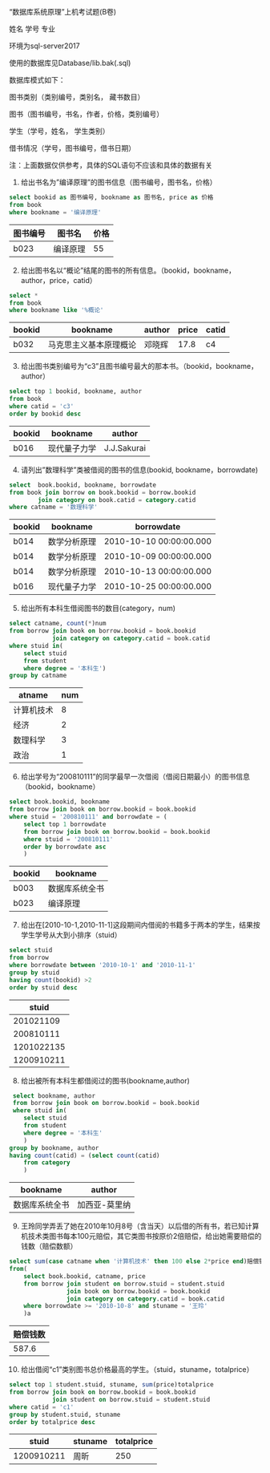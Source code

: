 “数据库系统原理”上机考试题(B卷)

姓名 学号 专业

环境为sql-server2017

使用的数据库见Database/lib.bak(.sql)

数据库模式如下：

图书类别（类别编号，类别名， 藏书数目）

图书（图书编号，书名，作者，价格，类别编号）

学生（学号，姓名， 学生类别）

借书情况（学号，图书编号，借书日期）

注：上面数据仅供参考，具体的SQL语句不应该和具体的数据有关

1.  给出书名为”编译原理”的图书信息（图书编号，图书名，价格）

```sql
select bookid as 图书编号, bookname as 图书名, price as 价格
from book 
where bookname = '编译原理'
```

|图书编号|    图书名 |价格|
|---|---|---|
|b023|        编译原理|    55|

2. 给出图书名以“概论”结尾的图书的所有信息。（bookid，bookname，author，price，catid）

```sql
select * 
from book 
where bookname like '%概论'
```

|bookid|  bookname|    author|  price|   catid|
|----|---|---|---|---|
|b032|        马克思主义基本原理概论| 邓晓辉| 17.8|    c4|

3.  给出图书类别编号为“c3”且图书编号最大的那本书。（bookid，bookname，author）

```sql
select top 1 bookid, bookname, author
from book
where catid = 'c3'
order by bookid desc
```

|bookid|  bookname|    author|
|---|---|---|
|b016        |现代量子力学  |J.J.Sakurai|

4.  请列出”数理科学”类被借阅的图书的信息(bookid, bookname，borrowdate)
```sql
select  book.bookid, bookname, borrowdate
from book join borrow on book.bookid = borrow.bookid
        join category on book.catid = category.catid
where catname = '数理科学'
```

|bookid|  bookname|    borrowdate|
|---|---|---|
|b014|        数学分析原理|  2010-10-10 00:00:00.000|
|b014|        数学分析原理|  2010-10-09 00:00:00.000|
|b014|        数学分析原理|  2010-10-13 00:00:00.000|
|b016|        现代量子力学|  2010-10-25 00:00:00.000|

5.  给出所有本科生借阅图书的数目(category，num)
```sql
select catname, count(*)num
from borrow join book on borrow.bookid = book.bookid
            join category on category.catid = book.catid
where stuid in(
    select stuid
    from student
    where degree = '本科生')
group by catname

```

|atname| num|
|--|--|
|计算机技术|   8|
|经济|  2|
|数理科学|    3|
|政治|  1|

6. 给出学号为“200810111”的同学最早一次借阅（借阅日期最小）的图书信息（bookid，bookname）

```sql
select book.bookid, bookname
from borrow join book on borrow.bookid = book.bookid
where stuid = '200810111' and borrowdate = (
    select top 1 borrowdate
    from borrow join book on borrow.bookid = book.bookid
    where stuid = '200810111'
    order by borrowdate asc
    )
```

|bookid|  bookname|
|----|----|
|b003|        数据库系统全书|
|b023|        编译原理|

7.  给出在[2010-10-1,2010-11-1]这段期间内借阅的书籍多于两本的学生，结果按学生学号从大到小排序（stuid）

```sql
select stuid
from borrow
where borrowdate between '2010-10-1' and '2010-11-1'
group by stuid
having count(bookid) >2
order by stuid desc
```

|stuid|
|--|
|201021109|
|200810111|
|1201022135|
|1200910211|

8.  给出被所有本科生都借阅过的图书(bookname,author)

```sql
 select bookname, author
 from borrow join book on borrow.bookid = book.bookid
 where stuid in(
	select stuid
	from student
	where degree = '本科生'
	)
group by bookname, author
having count(catid) = (select count(catid)
	from category
	)
```

| bookname       | author        |
| -------------- | ------------- |
| 数据库系统全书 | 加西亚-莫里纳 |

9.  王玲同学弄丢了她在2010年10月8号（含当天）以后借的所有书，若已知计算机技术类图书每本100元赔偿，其它类图书按原价2倍赔偿，给出她需要赔偿的钱数（赔偿数额）

```sql
select sum(case catname when '计算机技术' then 100 else 2*price end)赔偿钱数
from(
    select book.bookid, catname, price
    from borrow join student on borrow.stuid = student.stuid
                join book on borrow.bookid = book.bookid
                join category on category.catid = book.catid
    where borrowdate >= '2010-10-8' and stuname = '王玲'
    )a
```

|赔偿钱数|
|--|
|587.6|

10. 给出借阅“c1”类别图书总价格最高的学生。（stuid，stuname，totalprice）

```sql
select top 1 student.stuid, stuname, sum(price)totalprice
from borrow join book on borrow.bookid = book.bookid
            join student on borrow.stuid = student.stuid
where catid = 'c1'
group by student.stuid, stuname
order by totalprice desc
```

|stuid|   stuname| totalprice|
|---|---|---|
|1200910211|              周昕|  250|

